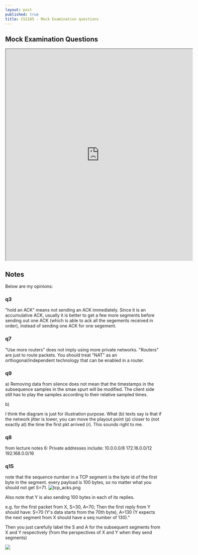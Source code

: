 ```yaml
---
layout: post
published: true
title: CS2105 - Mock Examination questions
---
```

## Mock Examination Questions

<iframe src="https://drive.google.com/file/d/1UEoUgVSbITJcGS_wU-UA-cz6HA_YtF7c/preview" width="600" height="680"></iframe>

## Notes

Below are my opinions:

### q3

"hold an ACK" means not sending an ACK immediately.
Since it is an accumulative ACK, usually it is better to get a few more segments before sending out one ACK (which is able to ack all the segements received in order), instead of sending one ACK for one segement.

### q7

"Use more routers" does not imply using more private networks.
"Routers" are just to route packets.
You should treat "NAT" as an orthogonal/independent technology that can be enabled in a router.

### q9


a) Removing data from silence does not mean that the timestamps in the subsequence samples in the smae spurt will be modified. The client side still has to play the samples according to their relative sampled times.

b)

I think the diagram is just for illustration purpose. What (b) texts say is that if the network jitter is lower, you can move the playout point (p) closer to (not exactly at) the time the first pkt arrived (r). This sounds right to me.

### q8

from lecture notes 6:
Private addresses include:
10.0.0.0/8
172.16.0.0/12
192.168.0.0/16


### q15

note that the sequence number in a TCP segment is the byte id of the first byte in the segment.
every payload is 100 bytes, so no matter what you should not get S=71.
![tcp_acks.png]({{site.baseurl}}/img/tcp_acks.png)

Also note that Y is also sending 100 bytes in each of its replies.

e.g. for the first packet from X, S=30, A=70; Then the first reply from Y should have: S=70 (Y's data starts from the 70th byte), A=130 (Y expects the next segment from X should have a seq number of 130)."

Then you just carefully label the S and A for the subsequent segments from X and Y respectively (from the perspectives of X and Y when they send segments)

![]({{site.baseurl}}/img/tcp_acks.png)